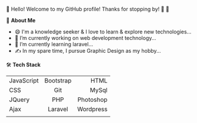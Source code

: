 
👋 Hello! Welcome to my GitHub profile! Thanks for stopping by! 🤩 🤩  

<!--
**himanisr/himanisr** is a ✨ _special_ ✨ repository because its `README.md` (this file) appears on your GitHub profile.-->

💬  **About Me**

- 😄 I'm a knowledge seeker & I love to learn & explore new technologies...
- 🔭 I’m currently working on web development technology...
- 🌱 I’m currently learning laravel...
- ✍️ In my spare time, I pursue Graphic Design as my hobby...
<!----- 👯 I’m looking to collaborate on ...
- 🤔 I’m looking for help with ...
- 💬 Ask me about ...
- 📫 How to reach me: ...
- 😄 Pronouns: ...
- ⚡ Fun fact: ...
Check out my portfolio website to get to know my tech stack and some other cool stuff.


> I am a quote to give context
* [ ] Item 2
   * [x] Sub Item 2b
* [ ] Item 1
This is a [link](https://mlh.io)

JavaScript, Bootstrap,
HTML,  CSS,  Git,  GitHub,
Visual Studio Code, Photoshop-->
🛠  **Tech Stack**

|  |  |  |
| :--- | :---: | ---: |
| JavaScript | Bootstrap | HTML |
| CSS | Git |  MySql |
| JQuery | PHP | Photoshop|
| Ajax |Laravel  | Wordpress |
|  |   |  |

